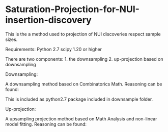 # Saturation-Projection-for-NUI-insertion-discovery

This is the a method used to projection of NUI discoveries respect sample sizes.

Requirements:
Python 2.7
scipy 1.20 or higher


There are two components: 1. the downsampling 
                          2. up-projection based on downsampling
                          

Downsampling:

A downsampling method based on Combinatorics Math. 
Reasoning can be found: 

This is included as python2.7 package included in downsample folder.


Up-projection:

A upsampling projection method based on Math Analysis and non-linear model fitting.
Reasoning can be found:

